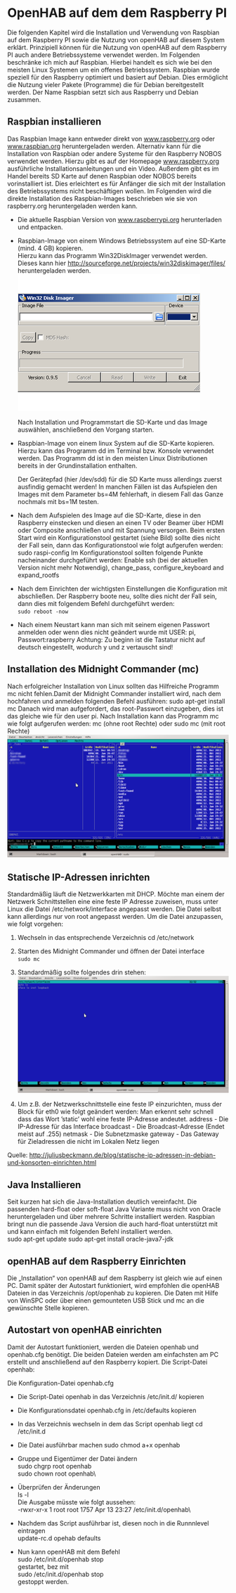 OpenHAB auf dem dem Raspberry PI
================================

Die folgenden Kapitel wird die Installation und Verwendung von Raspbian
auf dem Raspberry PI sowie die Nutzung von openHAB auf diesem System
erklärt. Prinzipiell können für die Nutzung von openHAB auf dem
Raspberry PI auch andere Betriebssysteme verwendet werden. Im Folgenden
beschränke ich mich auf Raspbian. Hierbei handelt es sich wie bei den
meisten Linux Systemen um ein offenes Betriebssystem. Raspbian wurde
speziell für den Raspberry optimiert und basiert auf Debian. Dies
ermöglicht die Nutzung vieler Pakete (Programme) die für Debian
bereitgestellt werden. Der Name Raspbian setzt sich aus Raspberry und
Debian zusammen.

Raspbian installieren
---------------------

Das Raspbian Image kann entweder direkt von www.raspberry.org oder
www.raspbian.org heruntergeladen werden. Alternativ kann für die
Installation von Raspbian oder andere Systeme für den Raspberry NOBOS
verwendet werden. Hierzu gibt es auf der Homepage www.raspberry.org
ausführliche Installationsanleitungen und ein Video. Außerdem gibt es im
Handel bereits SD Karte auf denen Raspbian oder NOBOS bereits
vorinstalliert ist. Dies erleichtert es für Anfänger die sich mit der
Installation des Betriebssystems nicht beschäftigen wollen. Im Folgenden
wird die direkte Installation des Raspbian-Images beschrieben wie sie
von raspberry.org heruntergeladen werden kann.

-   Die aktuelle Raspbian Version von www.raspberrypi.org herunterladen und entpacken.

-   Raspbian-Image von einem Windows Betriebssystem auf eine SD-Karte
    (mind. 4 GB) kopieren.  
    Hierzu kann das Programm Win32DiskImager verwendet werden. Dieses
    kann hier http://sourceforge.net/projects/win32diskimager/files/
    heruntergeladen werden.  
    ![Eingabefenster von Win32 Disk Imager](images/win32-imagewriter.png "Eingabefenster von Win32 Disk Imager")

    Nach Installation und Programmstart die SD-Karte und das Image auswählen, anschließend den Vorgang
    starten.

-   Raspbian-Image von einem linux System auf die SD-Karte kopieren.  
    Hierzu kann das Programm dd im Terminal bzw. Konsole verwendet werden. Das Programm dd ist in den meisten Linux Distributionen bereits in der Grundinstallation enthalten.  

    Der Gerätepfad (hier /dev/sdd) für die SD Karte muss allerdings
    zuerst ausfindig gemacht werden! In manchen Fällen ist das
    Aufspielen den Images mit dem Parameter bs=4M fehlerhaft, in diesem
    Fall das Ganze nochmals mit bs=1M testen.

-   Nach dem Aufspielen des Image auf die SD-Karte, diese in den
    Raspberry einstecken und diesen an einen TV oder Beamer über HDMI
    oder Composite anschließen und mit Spannung versorgen. Beim ersten
    Start wird ein Konfigurationstool gestartet (siehe Bild) sollte dies
    nicht der Fall sein, dann das Konfigurationstool wie folgt
    aufgerufen werden: sudo raspi-config Im Konfigurationstool sollten
    folgende Punkte nacheinander durchgeführt werden: Enable ssh (bei
    der aktuellen Version nicht mehr Notwendig), change_pass,
    configure_keyboard and expand_rootfs

-   Nach dem Einrichten der wichtigsten Einstellungen die Konfiguration
    mit <Finish> abschließen. Der Raspberry boote neu, sollte dies
    nicht der Fall sein, dann dies mit folgendem Befehl durchgeführt
    werden:  
    `sudo reboot -now`

-   Nach einem Neustart kann man sich mit seinem eigenen Passwort
    anmelden oder wenn dies nicht geändert wurde mit USER: pi,
    Passwort:raspberry Achtung: Zu beginn ist die Tastatur nicht auf
    deutsch eingestellt, wodurch y und z vertauscht sind!

Installation des Midnight Commander (mc)
----------------------------------------

Nach erfolgreicher Installation von Linux sollten das Hilfreiche
Programm mc nicht fehlen.Damit der Midnight Commander installiert wird,
nach dem hochfahren und anmelden folgenden Befehl ausführen: sudo
apt-get install mc Danach wird man aufgefordert, das root-Passwort
einzugeben, dies ist das gleiche wie für den user pi. Nach Installation
kann das Programm mc wie folgt aufgerufen werden: mc (ohne root Rechte)
oder sudo mc (mit root Rechte)  
![Midnight Commander](images/mc_home.png "Midnight Commander")

Statische IP-Adressen inrichten
-------------------------------

Standardmäßig läuft die Netzwerkkarten mit DHCP. Möchte man einem der
Netzwerk Schnittstellen eine eine feste IP Adresse zuweisen, muss unter
Linux die Datei /etc/network/interface angepasst werden. Die Datei
selbst kann allerdings nur von root angepasst werden. Um die Datei
anzupassen, wie folgt vorgehen:

1.  Wechseln in das entsprechende Verzeichnis cd /etc/network

2.  Starten des Midnight Commander und öffnen der Datei interface  
    `sudo mc`

3.  Standardmäßig sollte folgendes drin stehen:  
    ![Inhalt der Datei interface](images/mc_network.png "Inhalt der Datei interface")

4.  Um z.B. der Netzwerkschnittstelle eine feste IP einzurichten, muss
    der Block für eth0 wie folgt geändert werden: Man erkennt sehr
    schnell dass das Wort ’static’ wohl eine feste IP-Adresse andeutet.
    address - Die IP-Adresse für das Interface broadcast - Die
    Broadcast-Adresse (Endet meist auf .255) netmask - Die Subnetzmaske
    gateway - Das Gateway für Zieladressen die nicht im Lokalen Netz
    liegen

Quelle: http://juliusbeckmann.de/blog/statische-ip-adressen-in-debian-und-konsorten-einrichten.html

Java Installieren
-----------------

Seit kurzen hat sich die Java-Installation deutlich vereinfacht. Die
passenden hard-float oder soft-float Java Variante muss nicht von Oracle
heruntergeladen und über mehrere Schritte installiert werden. Raspbian
bringt nun die passende Java Version die auch hard-float unterstützt mit
und kann einfach mit folgenden Befehl installiert werden.  
    sudo apt-get update
    sudo apt-get install oracle-java7-jdk

openHAB auf dem Raspberry Einrichten
------------------------------------

Die „Installation“ von openHAB auf dem Raspberry ist gleich wie auf
einen PC. Damit später der Autostart funktioniert, wird empfohlen die
openHAB Dateien in das Verzeichnis /opt/openhab zu kopieren. Die Daten
mit Hilfe von WinSPC oder über einen gemounteten USB Stick und mc an die
gewünschte Stelle kopieren.

Autostart von openHAB einrichten
--------------------------------

Damit der Autostart funktioniert, werden die Dateien openhab und
openhab.cfg benötigt. Die beiden Dateien werden am einfachsten am PC
erstellt und anschließend auf den Raspberry kopiert. Die Script-Datei
openhab:

Die Konfiguration-Datei openhab.cfg

-   Die Script-Datei openhab in das Verzeichnis /etc/init.d/ kopieren

-   Die Konfigurationsdatei openhab.cfg in /etc/defaults kopieren

-   In das Verzeichnis wechseln in dem das Script openhab liegt cd
    /etc/init.d

-   Die Datei ausführbar machen sudo chmod a+x openhab

-   Gruppe und Eigentümer der Datei ändern\
    sudo chgrp root openhab\
    sudo chown root openhab\

-   Überprüfen der Änderungen\
    ls -l\
    Die Ausgabe müsste wie folgt aussehen:\
    -rwxr-xr-x 1 root root 1757 Apr 13 23:27 /etc/init.d/openhab\

-   Nachdem das Script ausführbar ist, diesen noch in die Runnnlevel
    eintragen\
    update-rc.d opehab defaults

-   Nun kann openHAB mit dem Befehl\
    sudo /etc/init.d/openhab stop\
    gestartet, bez mit\
    sudo /etc/init.d/openhab stop\
    gestoppt werden.


